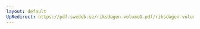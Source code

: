 ```yaml
---
layout: default
UpRedirect: https://pdf.swedeb.se/riksdagen-volumeG-pdf/riksdagen-volumeG-pdf/data/199495/reg_199495_KrU/reg_199495_KrU_0018.pdf
---
```

